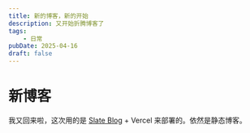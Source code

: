 ```yaml
---
title: 新的博客，新的开始
description: 又开始折腾博客了
tags: 
    - 日常
pubDate: 2025-04-16
draft: false
---
```

# 新博客
我又回来啦，这次用的是 [Slate Blog](https://github.com/SlateDesign/slate-blog) + Vercel 来部署的。依然是静态博客。